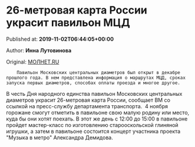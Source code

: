 
# 26-метровая карта России украсит павильон МЦД

Published at: **2019-11-02T06:44:05+00:00**

Author: **Инна Лутовинова**

Original: [МОЛНЕТ.RU](https://www.molnet.ru/mos/ru/culture/o_717039)


        Павильон Московских центральных диаметров был открыт в декабре прошлого года. В нем представлена информация о маршрутах МЦД, сроках запуска первых диаметров, способах оплаты проезда и многое другое.
      
В честь Дня народного единства павильон Московских центральных диаметров украсит 26-метровая карта России, сообщает ВМ со ссылкой на пресс-службу департамента транспорта. 
4 ноября горожане смогут отметить в павильоне свою малую родину или место, куда бы они хотят поехать.
В этот же день с 12:00 до 15:00 в павильоне пройдет мастер-класс по изготовлению старооскольской глиняной игрушки, а затем в павильоне состоится концерт участника проекта "Музыка в метро" Александра Демидова. 
